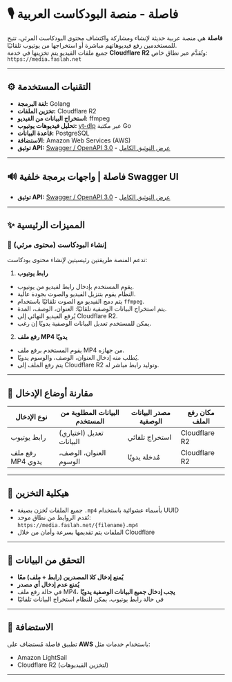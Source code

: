 # 🎙️ فاصلة - منصة البودكاست العربية

**فاصلة** هي منصة عربية حديثة لإنشاء ومشاركة واكتشاف محتوى البودكاست المرئي، تتيح للمستخدمين رفع فيديوهاتهم مباشرة أو استخراجها من يوتيوب تلقائيًا.  
جميع ملفات الفيديو يتم تخزينها في خدمة **Cloudflare R2** وتُقدَّم عبر نطاق خاص:  
`https://media.faslah.net`

---

## ⚙️ التقنيات المستخدمة

- **لغة البرمجة:** Golang
- **تخزين الملفات:** Cloudflare R2
- **استخراج البيانات من الفيديو:** ffmpeg
- **تحليل فيديوهات يوتيوب:** [yt-dlp](https://github.com/yt-dlp/yt-dlp) عبر مكتبة Go
- **قاعدة البيانات:** PostgreSQL
- **الاستضافة:** Amazon Web Services (AWS)
- **توثيق API:** [Swagger / OpenAPI 3.0](http://localhost:8080/swagger/index.html#/overview) - [عرض التوثيق الكامل](http://localhost:8080/swagger/index.html#/)

---

## 🔊 فاصلة | واجهات برمجة خلفية Swagger UI
- **توثيق API:** [Swagger / OpenAPI 3.0](http://localhost:8080/swagger/index.html#/overview) - [عرض التوثيق الكامل](http://localhost:8080/swagger/index.html#/)

---

## ✨ المميزات الرئيسية

### 🧠 إنشاء البودكاست (محتوى مرئي)

تدعم المنصة طريقتين رئيسيتين لإنشاء محتوى بودكاست:

1. **رابط يوتيوب**
  - يقوم المستخدم بإدخال رابط لفيديو من يوتيوب.
  - النظام يقوم بتنزيل الفيديو والصوت بجودة عالية.
  - يتم دمج الفيديو مع الصوت تلقائيًا باستخدام `ffmpeg`.
  - يتم استخراج البيانات الوصفية تلقائيًا: العنوان، الوصف، المدة.
  - يُرفع الفيديو النهائي إلى Cloudflare R2.
  - يمكن للمستخدم تعديل البيانات الوصفية يدويًا إن رغب.

2. **رفع ملف MP4 يدويًا**
  - يقوم المستخدم برفع ملف MP4 من جهازه.
  - يُطلب منه إدخال العنوان، الوصف، والوسوم يدويًا.
  - يتم رفع الملف إلى Cloudflare R2 وتوليد رابط مباشر له.

---

## 🧪 مقارنة أوضاع الإدخال

| نوع الإدخال      | البيانات المطلوبة من المستخدم | مصدر البيانات الوصفية | مكان رفع الملف |
| ---------------- | ----------------------------- | --------------------- | -------------- |
| رابط يوتيوب      | (اختياري) تعديل البيانات      | استخراج تلقائي        | Cloudflare R2  |
| رفع ملف MP4 يدوي | العنوان، الوصف، الوسوم        | مُدخلة يدويًا         | Cloudflare R2  |

---

## 📁 هيكلية التخزين

- جميع الملفات تُخزن بصيغة `.mp4` بأسماء عشوائية باستخدام UUID
- تُقدم الروابط من نطاق موحد:  
  `https://media.faslah.net/{filename}.mp4`
- الملفات يتم تقديمها بسرعة وأمان من خلال Cloudflare

---

## 🔐 التحقق من البيانات

- **يُمنع إدخال كلا المصدرين (رابط + ملف) معًا**
- **يُمنع عدم إدخال أي مصدر**
- في حالة رفع ملف MP4، **يجب إدخال جميع البيانات الوصفية يدويًا**
- في حالة رابط يوتيوب، يمكن للنظام استخراج البيانات تلقائيًا

---

## 🚀 الاستضافة

تطبيق فاصلة مُستضاف على **AWS** باستخدام خدمات مثل:

- Amazon LightSail
- Cloudflare R2 (لتخزين الفيديوهات)

---

